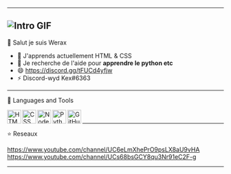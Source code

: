 -------------------------------------------------------------------------------------------------------
![Intro GIF](https://steamuserimages-a.akamaihd.net/ugc/966480504636110298/611BA65F8E35F3D9CA2E6F4FC31A6CCE29098859/?imw=5000&imh=5000&ima=fit&impolicy=Letterbox&imcolor=%23000000&letterbox=false)
-------------------------------------------------------------------------------------------------------
 👋 Salut je suis Werax

- 🌱 J'apprends actuellement HTML & CSS
- 🤔 Je recherche de l'aide pour **apprendre le python etc**
- 😄 https://discord.gg/tFUCd4yfjw
- ⚡ Discord-wyd Kex#6363
-------------------------------------------------------------------------------------------------------
 📐 Languages and Tools

<img align="left" height="32px" width="32px" alt="HTML logo" src="https://bit.ly/3gP4Qgx">
<img align="left" height="32px" width="32px" alt="CSS logo" src="https://bit.ly/37iML7j">
<img align="left" height="32px" width="32px" alt="Node.js logo" src="https://bit.ly/3rw9m8C">
<img align="left" height="32px" width="32px" alt="Python logo" src="https://bit.ly/3nk4bGw">
<img align="left" height="32px" width="32px" alt="GitHub logo" src="https://bit.ly/3nlY4kZ">
<br/>

-------------------------------------------------------------------------------------------------------
 ⭐ Reseaux

https://www.youtube.com/channel/UC6eLmXhePrO9psLX8aU9vHA
https://www.youtube.com/channel/UCs68bsGCY8qu3Nr91eC2F-g

-------------------------------------------------------------------------------------------------------
